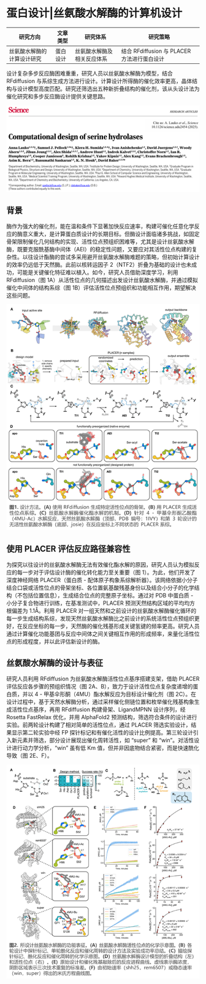 # 蛋白设计|丝氨酸水解酶的计算机设计  
| **研究方向**       | **文章类型**       | **研究体系**       | **研究策略**       |
|--------------------|--------------------|--------------------|--------------------|
| 丝氨酸水解酶的计算设计研究 | 蛋白设计  | 丝氨酸水解酶及相关反应体系 | 结合 RFdiffusion 与 PLACER 方法进行蛋白设计 |

设计复杂多步反应酶困难重重，研究人员以丝氨酸水解酶为模型，结合 RFdiffusion 与系综生成方法进行设计。计算设计所得酶的催化效率更高，晶体结构与设计模型高度匹配。研究还筛选出五种新折叠结构的催化剂，该从头设计法为催化研究和多步反应酶设计提供关键思路。  

![](蛋白设计丝氨酸水解酶的计算机设计/蛋白设计丝氨酸水解酶的计算机设计_2025-02-14-20-34-50.png)  

## 背景
酶作为强大的催化剂，能在温和条件下显著加快反应速率，构建可催化任意化学反应的酶意义重大，是计算蛋白质设计的长期目标。但酶设计面临诸多挑战，如固定骨架限制催化几何结构的实现、活性位点预组织困难等，尤其是设计丝氨酸水解酶，既要克服酰基酶中间体（AEI）的稳定性问题，又要应对其活性位点构建的复杂性。以往设计酯酶的尝试多采用避开丝氨酸水解酶难题的策略，但初始计算设计的效率仍远低于天然酶。此前以核转运因子 2（NTF2）折叠为基础的设计也未成功，可能是关键催化特征难以植入。如今，研究人员借助深度学习，利用 RFdiffusion（图 1A）从活性位点的几何描述出发设计丝氨酸水解酶，并通过模拟催化中间体的结构系综（图 1B）评估活性位点预组织和功能相互作用，期望解决这些问题。  

![](蛋白设计丝氨酸水解酶的计算机设计/蛋白设计丝氨酸水解酶的计算机设计_2025-02-15-21-31-10.png)  

## 使用 PLACER 评估反应路径兼容性
为探究以往设计的丝氨酸水解酶无法有效催化酯水解的原因，研究人员认为模拟反应的每一步对于评估设计酶的催化转化能力至关重要（图 1）。为此，他们开发了深度神经网络 PLACER（蛋白质 - 配体原子构象系综解析器）。该网络依据小分子结合口袋或活性位点的骨架坐标、各位置氨基酸残基身份以及结合小分子的化学结构（不包括位置信息），生成结合位点的完整原子坐标。通过对 PDB 中蛋白质 - 小分子复合物进行训练，在基准测试中，PLACER 预测天然结构区域的平均均方根偏差为 1.1Å。利用 PLACER 对一组天然和之前设计的丝氨酸水解酶催化循环的每一步生成结构系综，发现天然丝氨酸水解酶比之前设计的系统活性位点预组织更好，在反应坐标的每一步，天然酶的催化残基形成关键氢键的频率更高。研究人员通过计算催化功能基团与反应中间体之间关键相互作用的形成频率，来量化活性位点的形成程度，并以此评估新设计的酶。  

## 丝氨酸水解酶的设计与表征
研究人员利用 RFdiffusion 为丝氨酸水解酶活性位点基序搭建支架，借助 PLACER 评估反应各步骤的预组织情况（图 2A、B），致力于设计活性位点复杂度递增的蛋白质，并以 4 - 甲基伞形酮（4MU）酯水解反应为目标设计催化剂（图 2C）。在设计过程中，基于天然水解酶分析，通过采样催化侧链位置和枚举催化残基构象生成活性位点基序，再用 RFdiffusion 构建骨架、LigandMPNN 设计序列，经 Rosetta FastRelax 优化，并用 AlphaFold2 预测结构，筛选符合条件的设计进行实验。前两轮设计构建了相对简单的活性位点，通过 PLACER 筛选实验设计，结果显示第二轮实验中经 FP 探针标记和有催化活性的设计比例提高。第三轮设计引入新元素并筛选，部分设计展现出催化周转活性，如 “super” 和 “win”。对活性设计进行动力学分析，“win” 虽有低 Km 值，但并非因底物结合紧密，而是快速酰化导致（图 2E、F）。  

![](蛋白设计丝氨酸水解酶的计算机设计/蛋白设计丝氨酸水解酶的计算机设计_2025-02-15-22-04-12.png)   

## 